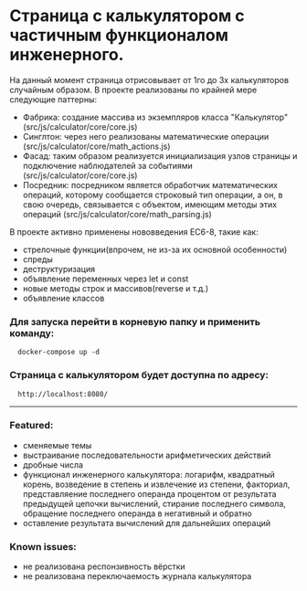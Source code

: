 # Страница с калькулятором с частичным функционалом инженерного.

На данный момент страница отрисовывает от 1го до 3х калькуляторов случайным образом. В проекте реализованы по крайней мере следующие паттерны:
- Фабрика: создание массива из экземпляров класса "Калькулятор" (src/js/calculator/core/core.js)
- Синглтон: через него реализованы математические операции (src/js/calculator/core/math_actions.js)
- Фасад: таким образом реализуется инициализация узлов страницы и подключение наблюдателей за событиями (src/js/calculator/core/core.js)
- Посредник: посредником является обработчик математических операций, которому сообщается строковый тип операции, 
  а он, в свою очередь, связывается с объектом, имеющим методы этих операций (src/js/calculator/core/math_parsing.js)

В проекте активно применены нововведения ЕС6-8, такие как:
- стрелочные функции(впрочем, не из-за их основной особенности)
- спреды
- деструктуризация
- объявление переменных через let и const
- новые методы строк и массивов(reverse и т.д.)
- объявление классов


### Для запуска перейти в корневую папку и применить команду:

```
  docker-compose up -d
```  

### Страница с калькулятором будет доступна по адресу: 

```
  http://localhost:8080/
```  
---
### Featured:
- сменяемые темы
- выстраивание последовательности арифметических действий
- дробные числа
- функционал инженерного калькулятора: логарифм, квадратный корень, возведение в степень и извлечение из степени, факториал, представляение последнего операнда процентом от результата предыдущей цепочки вычислений, стирание последнего символа, обращение последнего операнда в негативный и обратно
- оставление результата вычислений для дальнейших операций


### Known issues: 
-   не реализована респонзивность вёрстки
-   не реализована переключаемость журнала калькулятора
  
